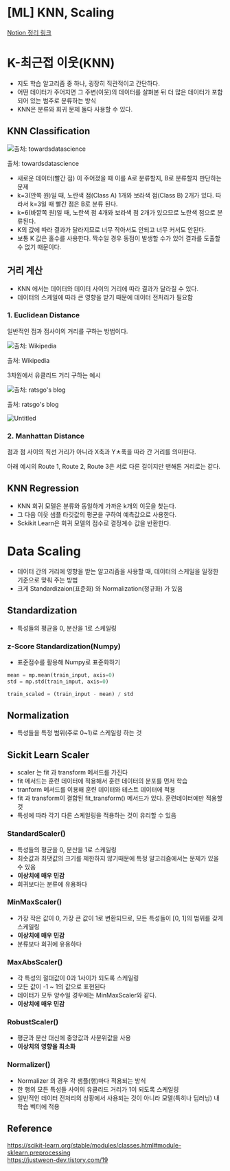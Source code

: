 # [ML] KNN, Scaling

[Notion 정리 링크](https://stump-python-602.notion.site/ML-KNN-Scaling-Regression-Linear-Polynomial-Multiple-Regularization-27add895f71e4e0b9788a4409b4912e2)
# K-최근접 이웃(KNN)

- 지도 학습 알고리즘 중 하나, 굉장히 직관적이고 간단하다.
- 어떤 데이터가 주어지면 그 주변(이웃)의 데이터를 살펴본 뒤 더 많은 데이터가 포함되어 있는 범주로 분류하는 방식
- KNN은 분류와 회귀 문제 둘다 사용할 수 있다.

## KNN Classification

![출처: towardsdatascience](https://s3-us-west-2.amazonaws.com/secure.notion-static.com/223643b5-0c01-4c7b-be59-9427df35fb1c/Untitled.png)

출처: towardsdatascience

- 새로운 데이터(빨간 점) 이 주어졌을 때 이를 A로 분류할지, B로 분류할지 판단하는 문제
- k=3(안쪽 원)일 때, 노란색 점(Class A) 1개와 보라색 점(Class B) 2개가 있다. 따라서 k=3일 때 빨간 점은 B로 분류 된다.
- k=6(바깥쪽 원)일 때, 노란색 점 4개와 보라색 점 2개가 있으므로 노란색 점으로 분류된다.
- K의 값에 따라 결과가 달라지므로 너무 작아서도 안되고 너무 커서도 안된다.
- 보통 K 값은 홀수를 사용한다. 짝수일 경우 동점이 발생할 수가 있어 결과를 도출할 수 없기 때문이다.

## 거리 계산

- KNN 에서는 데이터와 데이터 사이의 거리에 따라 결과가 달라질 수 있다.
- 데이터의 스케일에 따라 큰 영향을 받기 때문에 데이터 전처리가 필요함

### 1. Euclidean Distance

일반적인 점과 점사이의 거리를 구하는 방법이다.

![출처: Wikipedia](https://s3-us-west-2.amazonaws.com/secure.notion-static.com/3b197e10-c048-4583-baa5-6916f1b5ca3f/Untitled.png)

출처: Wikipedia

3차원에서 유클리드 거리 구하는 예시

![출처: ratsgo's blog](https://s3-us-west-2.amazonaws.com/secure.notion-static.com/82ec1e39-cd1c-4fd1-bf17-6a8cccc3e954/Untitled.png)

출처: ratsgo's blog

![Untitled](https://s3-us-west-2.amazonaws.com/secure.notion-static.com/226ee6a5-2deb-4768-814f-55f870b351e7/Untitled.png)

### 2. Manhattan Distance

점과 점 사이의 직선 거리가 아니라 X축과 Yㅊ푹을 따라 간 거리를 의미한다.

아래 예시의 Route 1, Route 2, Route 3은 서로 다른 길이지만 맨해튼 거리로는 같다.

## KNN Regression

- KNN 회귀 모델은 분류와 동일하게 가까운 k개의 이웃을 찾는다.
- 그 다음 이웃 샘플 타깃값의 평균을 구하여 예측값으로 사용한다.
- Sckikit Learn은 회귀 모델의 점수로 결정계수 값을 반환한다.

# Data Scaling

- 데이터 간의 거리에 영향을 받는 알고리즘을 사용할 때, 데이터의 스케일을 일정한 기준으로 맞춰 주는 방법
- 크게 Standardizaion(표준화) 와 Normalization(정규화) 가 있음
    
    

## Standardization

- 특성들의 평균을 0, 분산을 1로 스케일링

### z-Score Standardization(Numpy)

- 표준점수를 활용해 Numpy로 표준화하기

```python
mean = mp.mean(train_input, axis=0)
std = mp.std(train_imput, axis=0)

train_scaled = (train_input - mean) / std
```

## Normalization

- 특성들을 특정 범위(주로 0~1)로 스케일링 하는 것

## Sickit Learn Scaler

- scaler 는 fit 과 transform 메서드를 가진다
- fit 메서드는 훈련 데이터에 적용해서 훈련 데이터의 분포를 먼저 학습
- tranform 메서드를 이용해 훈련 데이터와 테스트 데이터에 적용
- fit 과 transform이 결합된 fit_transform() 메서드가 있다. 훈련데이터에만 적용할 것
- 특성에 따라 각기 다른 스케일링을 적용하는 것이 유리할 수 있음

### StandardScaler()

- 특성들의 평균을 0, 분산을 1로 스케일링
- 최솟값과 최댓값의 크기를 제한하지 않기때문에 특정 알고리즘에서는 문제가 있을 수 있음
- **이상치에 매우 민감**
- 회귀보다는 분류에 유용하다

### MinMaxScaler()

- 가장 작은 값이 0, 가장 큰 값이 1로 변환되므로, 모든 특성들이 [0, 1]의 범위를 갖게 스케일링
- **이상치에 매우 민감**
- 분류보다 회귀에 유용하다

### ****MaxAbsScaler()****

- 각 특성의 절대값이 0과 1사이가 되도록 스케일링
- 모든 값이 -1 ~ 1의 값으로 표현된다
- 데이터가 모두 양수일 경우에는 MinMaxScaler와 같다.
- **이상치에 매우 민감**

### ****RobustScaler()****

- 평균과 분산 대신에 중앙값과 사분위값을 사용
- **이상치의 영향을 최소화**

### Normalizer()

- Normalizer 의 경우 각 샘플(행)마다 적용되는 방식
- 한 행의 모든 특성들 사이의 유클리드 거리가 1이 되도록 스케일링
- 일반적인 데이터 전처리의 상황에서 사용되는 것이 아니라 모델(특히나 딥러닝) 내 학습 벡터에 적용


## Reference
https://scikit-learn.org/stable/modules/classes.html#module-sklearn.preprocessing<br>
https://justweon-dev.tistory.com/19<br>
